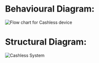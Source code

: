 
# Behavioural Diagram:

![Flow chart for Cashless device](https://user-images.githubusercontent.com/94515023/144427205-acfc5422-f23c-457f-80fb-b0c4394cb707.jpeg)

# Structural Diagram:

![Cashless System](https://user-images.githubusercontent.com/94515023/144428374-6a561985-aea0-4139-b48d-8b367440c32d.jpeg)
